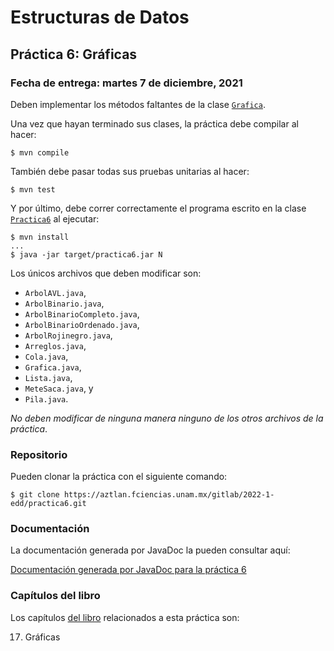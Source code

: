 Estructuras de Datos
====================

Práctica 6: Gráficas
--------------------

### Fecha de entrega: martes 7 de diciembre, 2021

Deben implementar los métodos faltantes de la clase
[`Grafica`](https://aztlan.fciencias.unam.mx/gitlab/2022-1-edd/practica6/-/blob/main/src/main/java/mx/unam/ciencias/edd/Grafica.java).

Una vez que hayan terminado sus clases, la práctica debe compilar al hacer:

```
$ mvn compile
```

También debe pasar todas sus pruebas unitarias al hacer:

```
$ mvn test
```

Y por último, debe correr correctamente el programa escrito en la clase
[`Practica6`](https://aztlan.fciencias.unam.mx/gitlab/2022-1-edd/practica6/-/blob/main/src/main/java/mx/unam/ciencias/edd/Practica6.java)
al ejecutar:

```
$ mvn install
...
$ java -jar target/practica6.jar N
```

Los únicos archivos que deben modificar son:

* `ArbolAVL.java`,
* `ArbolBinario.java`,
* `ArbolBinarioCompleto.java`,
* `ArbolBinarioOrdenado.java`,
* `ArbolRojinegro.java`,
* `Arreglos.java`,
* `Cola.java`,
* `Grafica.java`,
* `Lista.java`,
* `MeteSaca.java`, y
* `Pila.java`.

*No deben modificar de ninguna manera ninguno de los otros archivos de la
práctica*.

### Repositorio

Pueden clonar la práctica con el siguiente comando:

```
$ git clone https://aztlan.fciencias.unam.mx/gitlab/2022-1-edd/practica6.git
```

### Documentación

La documentación generada por JavaDoc la pueden consultar aquí:

[Documentación generada por JavaDoc para la práctica
6](https://aztlan.fciencias.unam.mx/~canek/2022-1-edd/practica6/apidocs/index.html)

### Capítulos del libro

Los capítulos [del
libro](https://tienda.fciencias.unam.mx/es/home/437-estructuras-de-datos-con-java-moderno-9786073009157.html)
relacionados a esta práctica son:

17. Gráficas
